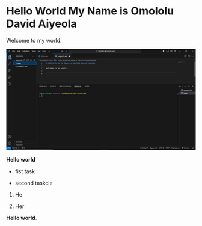 # Hello World My Name is Omololu David Aiyeola

Welcome to my world.

![1](img/1.JPG)

**Hello world**

- fist task

- second taskcle

1. He

2. Her

**Hello world**.
